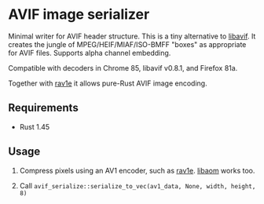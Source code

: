 # AVIF image serializer

Minimal writer for AVIF header structure. This is a tiny alternative to [libavif](//lib.rs/libavif).
It creates the jungle of MPEG/HEIF/MIAF/ISO-BMFF "boxes" as appropriate for AVIF files. Supports alpha channel embedding.

Compatible with decoders in Chrome 85, libavif v0.8.1, and Firefox 81a.

Together with [rav1e](//lib.rs/rav1e) it allows pure-Rust AVIF image encoding.

## Requirements

* Rust 1.45

## Usage

1. Compress pixels using an AV1 encoder, such as [rav1e](//lib.rs/rav1e). [libaom](//lib.rs/libaom-sys) works too.

2. Call `avif_serialize::serialize_to_vec(av1_data, None, width, height, 8)`

